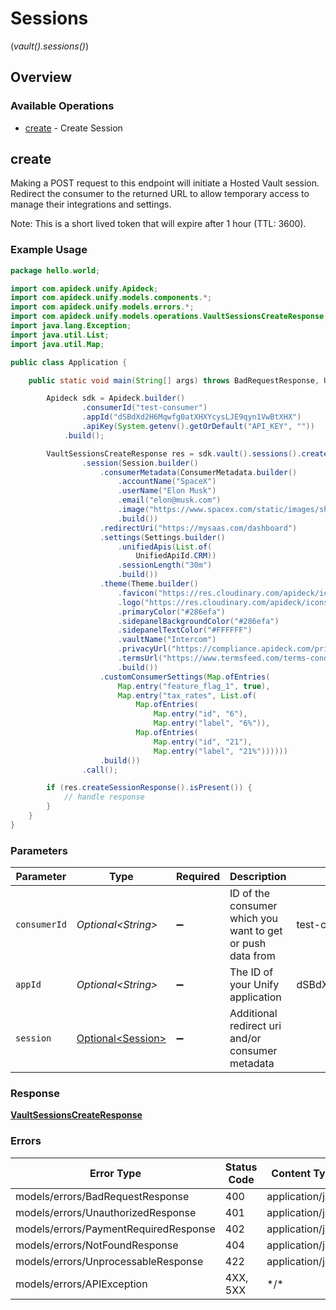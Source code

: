 # Sessions
(*vault().sessions()*)

## Overview

### Available Operations

* [create](#create) - Create Session

## create

Making a POST request to this endpoint will initiate a Hosted Vault session. Redirect the consumer to the returned
URL to allow temporary access to manage their integrations and settings.

Note: This is a short lived token that will expire after 1 hour (TTL: 3600).


### Example Usage

```java
package hello.world;

import com.apideck.unify.Apideck;
import com.apideck.unify.models.components.*;
import com.apideck.unify.models.errors.*;
import com.apideck.unify.models.operations.VaultSessionsCreateResponse;
import java.lang.Exception;
import java.util.List;
import java.util.Map;

public class Application {

    public static void main(String[] args) throws BadRequestResponse, UnauthorizedResponse, PaymentRequiredResponse, NotFoundResponse, UnprocessableResponse, Exception {

        Apideck sdk = Apideck.builder()
                .consumerId("test-consumer")
                .appId("dSBdXd2H6Mqwfg0atXHXYcysLJE9qyn1VwBtXHX")
                .apiKey(System.getenv().getOrDefault("API_KEY", ""))
            .build();

        VaultSessionsCreateResponse res = sdk.vault().sessions().create()
                .session(Session.builder()
                    .consumerMetadata(ConsumerMetadata.builder()
                        .accountName("SpaceX")
                        .userName("Elon Musk")
                        .email("elon@musk.com")
                        .image("https://www.spacex.com/static/images/share.jpg")
                        .build())
                    .redirectUri("https://mysaas.com/dashboard")
                    .settings(Settings.builder()
                        .unifiedApis(List.of(
                            UnifiedApiId.CRM))
                        .sessionLength("30m")
                        .build())
                    .theme(Theme.builder()
                        .favicon("https://res.cloudinary.com/apideck/icons/intercom")
                        .logo("https://res.cloudinary.com/apideck/icons/intercom")
                        .primaryColor("#286efa")
                        .sidepanelBackgroundColor("#286efa")
                        .sidepanelTextColor("#FFFFFF")
                        .vaultName("Intercom")
                        .privacyUrl("https://compliance.apideck.com/privacy-policy")
                        .termsUrl("https://www.termsfeed.com/terms-conditions/957c85c1b089ae9e3219c83eff65377e")
                        .build())
                    .customConsumerSettings(Map.ofEntries(
                        Map.entry("feature_flag_1", true),
                        Map.entry("tax_rates", List.of(
                            Map.ofEntries(
                                Map.entry("id", "6"),
                                Map.entry("label", "6%")),
                            Map.ofEntries(
                                Map.entry("id", "21"),
                                Map.entry("label", "21%"))))))
                    .build())
                .call();

        if (res.createSessionResponse().isPresent()) {
            // handle response
        }
    }
}
```

### Parameters

| Parameter                                                  | Type                                                       | Required                                                   | Description                                                | Example                                                    |
| ---------------------------------------------------------- | ---------------------------------------------------------- | ---------------------------------------------------------- | ---------------------------------------------------------- | ---------------------------------------------------------- |
| `consumerId`                                               | *Optional\<String>*                                        | :heavy_minus_sign:                                         | ID of the consumer which you want to get or push data from | test-consumer                                              |
| `appId`                                                    | *Optional\<String>*                                        | :heavy_minus_sign:                                         | The ID of your Unify application                           | dSBdXd2H6Mqwfg0atXHXYcysLJE9qyn1VwBtXHX                    |
| `session`                                                  | [Optional\<Session>](../../models/components/Session.md)   | :heavy_minus_sign:                                         | Additional redirect uri and/or consumer metadata           |                                                            |

### Response

**[VaultSessionsCreateResponse](../../models/operations/VaultSessionsCreateResponse.md)**

### Errors

| Error Type                            | Status Code                           | Content Type                          |
| ------------------------------------- | ------------------------------------- | ------------------------------------- |
| models/errors/BadRequestResponse      | 400                                   | application/json                      |
| models/errors/UnauthorizedResponse    | 401                                   | application/json                      |
| models/errors/PaymentRequiredResponse | 402                                   | application/json                      |
| models/errors/NotFoundResponse        | 404                                   | application/json                      |
| models/errors/UnprocessableResponse   | 422                                   | application/json                      |
| models/errors/APIException            | 4XX, 5XX                              | \*/\*                                 |